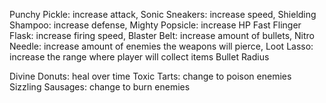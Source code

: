 Punchy Pickle: increase attack,
Sonic Sneakers: increase speed,
Shielding Shampoo: increase defense,
Mighty Popsicle: increase HP
Fast Flinger Flask: increase firing speed,
Blaster Belt: increase amount of bullets,
Nitro Needle: increase amount of enemies the weapons will pierce,
Loot Lasso: increase the range where player will collect items
Bullet Radius

Divine Donuts: heal over time
Toxic Tarts: change to poison enemies
Sizzling Sausages: change to burn enemies